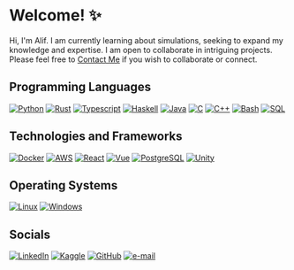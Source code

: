 # Welcome! ✨

Hi, I'm Alif. I am currently learning about simulations, seeking to expand my knowledge and expertise. I am open to collaborate in intriguing projects. Please feel free to [Contact Me](#socials) if you wish to collaborate or connect.

## Programming Languages

[![Python](https://img.shields.io/badge/Python-black?style=for-the-badge&logo=Python)](https://www.python.org/)
[![Rust](https://img.shields.io/badge/Rust-black?style=for-the-badge&logo=Rust)](https://www.rust-lang.org/)
[![Typescript](https://img.shields.io/badge/Typescript-black?style=for-the-badge&logo=Typescript)](https://www.typescriptlang.org/)
[![Haskell](https://img.shields.io/badge/Haskell-black?style=for-the-badge&logo=Haskell)](https://www.haskell.org/)
[![Java](https://img.shields.io/badge/Java-black?style=for-the-badge&logo=openjdk)](https://www.java.com/)
[![C](https://img.shields.io/badge/C-black?style=for-the-badge&logo=C)](https://en.wikipedia.org/wiki/C_(programming_language))
[![C++](https://img.shields.io/badge/C++-black?style=for-the-badge&logo=CPlusPlus)](https://isocpp.org/)
[![Bash](https://img.shields.io/badge/Bash-black?style=for-the-badge&logo=gnu-bash&logoColor=white)](https://www.gnu.org/software/bash/)
[![SQL](https://img.shields.io/badge/SQL-black?style=for-the-badge&logo=postgresql)](https://en.wikipedia.org/wiki/SQL)

## Technologies and Frameworks

[![Docker](https://img.shields.io/badge/Docker-black?style=for-the-badge&logo=Docker)](https://www.docker.com/)
[![AWS](https://img.shields.io/badge/AWS-black?style=for-the-badge&logo=amazonaws)](https://aws.amazon.com/)
[![React](https://img.shields.io/badge/React-black?style=for-the-badge&logo=React)](https://react.dev/)
[![Vue](https://img.shields.io/badge/Vue-black?style=for-the-badge&logo=vuedotjs)](https://vuejs.org/)
[![PostgreSQL](https://img.shields.io/badge/PostgreSQL-black?style=for-the-badge&logo=PostgreSQL)](https://www.postgresql.org/)
[![Unity](https://img.shields.io/badge/Unity-black?style=for-the-badge&logo=Unity)](https://unity.com/)

## Operating Systems

[![Linux](https://img.shields.io/badge/Linux-black?style=for-the-badge&logo=Linux)](https://www.linux.org/)
[![Windows](https://img.shields.io/badge/Windows-black?style=for-the-badge&logo=Windows)](https://www.microsoft.com/en-us/windows)

## Socials

[![LinkedIn](https://img.shields.io/badge/LinkedIn-black?style=for-the-badge&logo=LinkedIn)](https://www.linkedin.com/in/alif-yasa/)
[![Kaggle](https://img.shields.io/badge/Kaggle-black?style=for-the-badge&logo=Kaggle)](https://kaggle.com/malifpy)
[![GitHub](https://img.shields.io/badge/GitHub-black?style=for-the-badge&logo=GitHub)](https://github.com/alifyasa)
[![e-mail](https://img.shields.io/badge/e--mail-black?style=for-the-badge&logo=gmail)](mailto:contact@alifyasa.dev)
